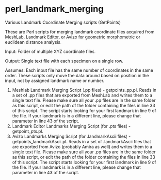 # perl_landmark_merging
Various Landmark Coordinate Merging scripts (GetPoints)

These are Perl scripts for merging landmark coordinate files acquired from MeshLab, Landmark Editor, or Avizo for geometric morphometric or euclidean distance analysis. 

Input: Folder of multiple XYZ coordinate files.

Output: Single text file with each specimen on a single row.

Assumes: Each input file has the same number of coordinates in the same order. These scripts only move the data around based on position in the input, not by assigned landmark name or number.

1) Meshlab Landmark Merging Script (.pp files) - getpoints_pp.pl. Reads in a set of .pp files that are exported from MeshLab and writes them to a single text file. Please make sure all your .pp files are in the same folder as this script, or edit the path of the folder containing the files in line 33 of this script. The script starts looking for your first landmark in line 9 of the file. If your landmark is in a different line, please change that parameter in line 43 of the script.
2) Landmark Editor Landmarks Merging Script (for .pts files) - getpoint_pts.pl. 
3) Avizo Landmarks Merging Script (for .landmarkAscii files) - getpoints_landmarkAscii.pl. Reads in a set of .landmarkAscii files that are exported from Avizo (probably Amira as well) and writes them to a single text file. Please make sure all your .pp files are in the same folder as this script, or edit the path of the folder containing the files in line 33 of this script. The script starts looking for your first landmark in line 9 of the file. If your landmark is in a different line, please change that parameter in line 43 of the script.
